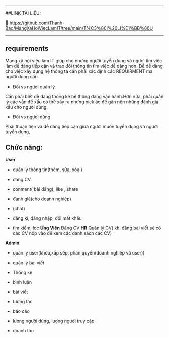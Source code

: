________________________________________

##LINK TÀI LIỆU: 

📄 https://github.com/Thanh-Bao/MangXaHoiViecLamIT/tree/main/T%C3%80I%20LI%E1%BB%86U
________________________________________


##  requirements

    

Mạng xã hội việc làm IT giúp cho nhưng người tuyển dụng và người tìm việc làm dễ dàng tiếp cận và trao đổi thông tin tìm việc dễ dàng hơn. Đễ dễ dàng cho việc xây dựng hệ thống ta cần phải xác định các REQUIRMENT mà người dùng cần.

-   Đối vs người quản lý
    

Cần phải biết dễ dàng thống kê hệ thộng đang vận hành.Hơn nữa, phải quản lý các vẫn đề xấu có thể xảy ra nhưng nick ảo để gân nên những đánh giá xấu cho người dủng.

-   Đối vs người dùng
    

Phải thuận tiện và dễ dàng tiếp cận giữa người muốn tuyển dụng và người tuyển dụng,

## **Chức năng:**

    

 **User**
    
-   quản lý thông tin(thêm, sửa, xóa )
-   đăng CV
    
-   conment( bài đăng), like , share
    
-   đánh giá(cho doanh nghiệp)
    
-   (chat)
    
-   đăng kí, đăng nhập, đổi mất khẩu
    
-   tìm kiếm, lọc
**Ứng Viên**
Đăng CV
**HR**
 Quản lý CV( khi đăng bài viết sẻ có các CV nộp vào để xem các danh sách các CV)
    

**Admin**
    

-   quản lý user(khóa,xắp sếp, phân quyền(doanh nghiệp và user))
    
-   quản lý bài viết
    
-   Thống kê
    

-   bình luận
    
-   bài viết
    
-   tương tác
    
-   báo cáo
    
-   lượng người dùng, lượng người truy cập
    
-   doanh thu
